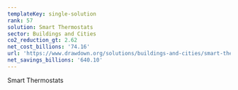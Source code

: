```yaml
---
templateKey: single-solution
rank: 57
solution: Smart Thermostats
sector: Buildings and Cities
co2_reduction_gt: 2.62
net_cost_billions: '74.16'
url: 'https://www.drawdown.org/solutions/buildings-and-cities/smart-thermostats'
net_savings_billions: '640.10'
---
```


Smart Thermostats